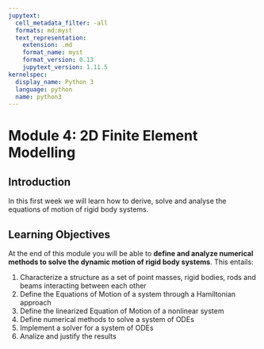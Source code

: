 ```yaml
---
jupytext:
  cell_metadata_filter: -all
  formats: md:myst
  text_representation:
    extension: .md
    format_name: myst
    format_version: 0.13
    jupytext_version: 1.11.5
kernelspec:
  display_name: Python 3
  language: python
  name: python3
---
```


# Module 4: 2D Finite Element Modelling

## Introduction

In this first week we will learn how to derive, solve and analyse the equations of motion of rigid body systems.

## Learning Objectives

At the end of this module you will be able to **define and analyze numerical methods to solve the dynamic motion of rigid body systems**. This entails:

1. Characterize a structure as a set of point masses, rigid bodies, rods and beams interacting between each other
2. Define the Equations of Motion of a system through a Hamiltonian approach
3. Define the linearized Equation of Motion of a nonlinear system
4. Define numerical methods to solve a system of ODEs
5. Implement a solver for a system of ODEs
6. Analize and justify the results
